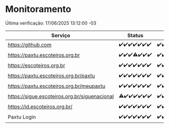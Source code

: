 # Monitoramento

Última verificação: 17/06/2025 13:12:00 -03

|Serviço|Status|Últimas 24h|
|---|---|---|
|https://github.com|<span title="2025-06-10: OK=23">✔️</span><span title="2025-06-11: OK=23">✔️</span><span title="2025-06-12: OK=23">✔️</span><span title="2025-06-13: OK=23">✔️</span><span title="2025-06-14: OK=23">✔️</span><span title="2025-06-15: OK=23">✔️</span><span title="2025-06-16: OK=15">✔️</span>|<span title="16/06/2025 13:12:00 -03 : 200">✔️</span><span title="16/06/2025 14:09:00 -03 : 200">✔️</span><span title="16/06/2025 15:13:00 -03 : 200">✔️</span><span title="16/06/2025 16:07:00 -03 : 200">✔️</span><span title="16/06/2025 17:10:00 -03 : 200">✔️</span><span title="16/06/2025 18:09:00 -03 : 200">✔️</span><span title="16/06/2025 19:09:00 -03 : 200">✔️</span><span title="16/06/2025 20:09:00 -03 : 200">✔️</span><span title="16/06/2025 21:49:00 -03 : 200">✔️</span><span title="16/06/2025 23:41:00 -03 : 200">✔️</span><span title="17/06/2025 00:41:00 -03 : 200">✔️</span><span title="17/06/2025 01:19:00 -03 : 200">✔️</span><span title="17/06/2025 02:10:00 -03 : 200">✔️</span><span title="17/06/2025 03:14:00 -03 : 200">✔️</span><span title="17/06/2025 04:10:00 -03 : 200">✔️</span><span title="17/06/2025 05:14:00 -03 : 200">✔️</span><span title="17/06/2025 06:11:00 -03 : 200">✔️</span><span title="17/06/2025 07:11:00 -03 : 200">✔️</span><span title="17/06/2025 08:08:00 -03 : 200">✔️</span><span title="17/06/2025 09:19:00 -03 : 200">✔️</span><span title="17/06/2025 10:25:00 -03 : 200">✔️</span><span title="17/06/2025 11:10:00 -03 : 200">✔️</span><span title="17/06/2025 12:10:00 -03 : 200">✔️</span><span title="17/06/2025 13:12:00 -03 : 200">✔️</span>|
|https://paxtu.escoteiros.org.br|<span title="2025-06-10: OK=23">✔️</span><span title="2025-06-11: OK=23">✔️</span><span title="2025-06-12: OK=23">✔️</span><span title="2025-06-13: OK=22, Falhas=1">⚠️</span><span title="2025-06-14: OK=23">✔️</span><span title="2025-06-15: OK=23">✔️</span><span title="2025-06-16: OK=15">✔️</span>|<span title="16/06/2025 13:12:00 -03 : 200">✔️</span><span title="16/06/2025 14:09:00 -03 : 200">✔️</span><span title="16/06/2025 15:13:00 -03 : 200">✔️</span><span title="16/06/2025 16:07:00 -03 : 200">✔️</span><span title="16/06/2025 17:10:00 -03 : 200">✔️</span><span title="16/06/2025 18:09:00 -03 : 200">✔️</span><span title="16/06/2025 19:09:00 -03 : 200">✔️</span><span title="16/06/2025 20:09:00 -03 : 200">✔️</span><span title="16/06/2025 21:49:00 -03 : 200">✔️</span><span title="16/06/2025 23:41:00 -03 : 200">✔️</span><span title="17/06/2025 00:41:00 -03 : 200">✔️</span><span title="17/06/2025 01:19:00 -03 : 200">✔️</span><span title="17/06/2025 02:10:00 -03 : 200">✔️</span><span title="17/06/2025 03:14:00 -03 : 200">✔️</span><span title="17/06/2025 04:10:00 -03 : 200">✔️</span><span title="17/06/2025 05:14:00 -03 : 200">✔️</span><span title="17/06/2025 06:11:00 -03 : 200">✔️</span><span title="17/06/2025 07:11:00 -03 : 200">✔️</span><span title="17/06/2025 08:08:00 -03 : 200">✔️</span><span title="17/06/2025 09:19:00 -03 : 200">✔️</span><span title="17/06/2025 10:25:00 -03 : 200">✔️</span><span title="17/06/2025 11:10:00 -03 : 200">✔️</span><span title="17/06/2025 12:10:00 -03 : 200">✔️</span><span title="17/06/2025 13:12:00 -03 : 200">✔️</span>|
|https://escoteiros.org.br|<span title="2025-06-10: OK=23">✔️</span><span title="2025-06-11: OK=23">✔️</span><span title="2025-06-12: OK=23">✔️</span><span title="2025-06-13: OK=23">✔️</span><span title="2025-06-14: OK=23">✔️</span><span title="2025-06-15: OK=23">✔️</span><span title="2025-06-16: OK=15">✔️</span>|<span title="16/06/2025 13:12:00 -03 : 200">✔️</span><span title="16/06/2025 14:09:00 -03 : 200">✔️</span><span title="16/06/2025 15:13:00 -03 : 200">✔️</span><span title="16/06/2025 16:07:00 -03 : 200">✔️</span><span title="16/06/2025 17:10:00 -03 : 200">✔️</span><span title="16/06/2025 18:09:00 -03 : 200">✔️</span><span title="16/06/2025 19:09:00 -03 : 200">✔️</span><span title="16/06/2025 20:09:00 -03 : 200">✔️</span><span title="16/06/2025 21:49:00 -03 : 200">✔️</span><span title="16/06/2025 23:41:00 -03 : 200">✔️</span><span title="17/06/2025 00:41:00 -03 : 200">✔️</span><span title="17/06/2025 01:19:00 -03 : 200">✔️</span><span title="17/06/2025 02:10:00 -03 : 200">✔️</span><span title="17/06/2025 03:14:00 -03 : 200">✔️</span><span title="17/06/2025 04:10:00 -03 : 200">✔️</span><span title="17/06/2025 05:14:00 -03 : 200">✔️</span><span title="17/06/2025 06:11:00 -03 : 200">✔️</span><span title="17/06/2025 07:11:00 -03 : 200">✔️</span><span title="17/06/2025 08:08:00 -03 : 200">✔️</span><span title="17/06/2025 09:19:00 -03 : 200">✔️</span><span title="17/06/2025 10:25:00 -03 : 200">✔️</span><span title="17/06/2025 11:10:00 -03 : 200">✔️</span><span title="17/06/2025 12:10:00 -03 : 200">✔️</span><span title="17/06/2025 13:12:00 -03 : 200">✔️</span>|
|https://paxtu.escoteiros.org.br/paxtu|<span title="2025-06-10: OK=23">✔️</span><span title="2025-06-11: OK=23">✔️</span><span title="2025-06-12: OK=23">✔️</span><span title="2025-06-13: OK=23">✔️</span><span title="2025-06-14: OK=23">✔️</span><span title="2025-06-15: OK=23">✔️</span><span title="2025-06-16: OK=15">✔️</span>|<span title="16/06/2025 13:12:00 -03 : 200">✔️</span><span title="16/06/2025 14:09:00 -03 : 200">✔️</span><span title="16/06/2025 15:13:00 -03 : 200">✔️</span><span title="16/06/2025 16:07:00 -03 : 200">✔️</span><span title="16/06/2025 17:10:00 -03 : 200">✔️</span><span title="16/06/2025 18:09:00 -03 : 200">✔️</span><span title="16/06/2025 19:09:00 -03 : 200">✔️</span><span title="16/06/2025 20:09:00 -03 : 200">✔️</span><span title="16/06/2025 21:49:00 -03 : 200">✔️</span><span title="16/06/2025 23:41:00 -03 : 200">✔️</span><span title="17/06/2025 00:41:00 -03 : 200">✔️</span><span title="17/06/2025 01:19:00 -03 : 200">✔️</span><span title="17/06/2025 02:10:00 -03 : 200">✔️</span><span title="17/06/2025 03:14:00 -03 : 200">✔️</span><span title="17/06/2025 04:10:00 -03 : 200">✔️</span><span title="17/06/2025 05:14:00 -03 : 200">✔️</span><span title="17/06/2025 06:11:00 -03 : 200">✔️</span><span title="17/06/2025 07:11:00 -03 : 200">✔️</span><span title="17/06/2025 08:08:00 -03 : 200">✔️</span><span title="17/06/2025 09:19:00 -03 : 200">✔️</span><span title="17/06/2025 10:25:00 -03 : 200">✔️</span><span title="17/06/2025 11:10:00 -03 : 200">✔️</span><span title="17/06/2025 12:10:00 -03 : 200">✔️</span><span title="17/06/2025 13:12:00 -03 : 200">✔️</span>|
|https://paxtu.escoteiros.org.br/meupaxtu|<span title="2025-06-10: OK=23">✔️</span><span title="2025-06-11: OK=23">✔️</span><span title="2025-06-12: OK=23">✔️</span><span title="2025-06-13: OK=23">✔️</span><span title="2025-06-14: OK=23">✔️</span><span title="2025-06-15: OK=23">✔️</span><span title="2025-06-16: OK=15">✔️</span>|<span title="16/06/2025 13:12:00 -03 : 200">✔️</span><span title="16/06/2025 14:09:00 -03 : 200">✔️</span><span title="16/06/2025 15:13:00 -03 : 200">✔️</span><span title="16/06/2025 16:07:00 -03 : 200">✔️</span><span title="16/06/2025 17:10:00 -03 : 200">✔️</span><span title="16/06/2025 18:09:00 -03 : 200">✔️</span><span title="16/06/2025 19:09:00 -03 : 200">✔️</span><span title="16/06/2025 20:09:00 -03 : 200">✔️</span><span title="16/06/2025 21:49:00 -03 : 200">✔️</span><span title="16/06/2025 23:41:00 -03 : 200">✔️</span><span title="17/06/2025 00:41:00 -03 : 200">✔️</span><span title="17/06/2025 01:19:00 -03 : 200">✔️</span><span title="17/06/2025 02:10:00 -03 : 200">✔️</span><span title="17/06/2025 03:14:00 -03 : 200">✔️</span><span title="17/06/2025 04:10:00 -03 : 200">✔️</span><span title="17/06/2025 05:14:00 -03 : 200">✔️</span><span title="17/06/2025 06:11:00 -03 : 200">✔️</span><span title="17/06/2025 07:11:00 -03 : 200">✔️</span><span title="17/06/2025 08:08:00 -03 : 200">✔️</span><span title="17/06/2025 09:19:00 -03 : 200">✔️</span><span title="17/06/2025 10:25:00 -03 : 200">✔️</span><span title="17/06/2025 11:10:00 -03 : 200">✔️</span><span title="17/06/2025 12:10:00 -03 : 200">✔️</span><span title="17/06/2025 13:12:00 -03 : 200">✔️</span>|
|https://sigue.escoteiros.org.br/siguenacional|<span title="2025-06-10: OK=22, Falhas=1">⚠️</span><span title="2025-06-11: OK=23">✔️</span><span title="2025-06-12: OK=23">✔️</span><span title="2025-06-13: OK=23">✔️</span><span title="2025-06-14: OK=23">✔️</span><span title="2025-06-15: OK=23">✔️</span><span title="2025-06-16: OK=15">✔️</span>|<span title="16/06/2025 13:12:00 -03 : 200">✔️</span><span title="16/06/2025 14:09:00 -03 : 200">✔️</span><span title="16/06/2025 15:13:00 -03 : 200">✔️</span><span title="16/06/2025 16:07:00 -03 : 200">✔️</span><span title="16/06/2025 17:10:00 -03 : 200">✔️</span><span title="16/06/2025 18:09:00 -03 : 200">✔️</span><span title="16/06/2025 19:09:00 -03 : 200">✔️</span><span title="16/06/2025 20:09:00 -03 : 200">✔️</span><span title="16/06/2025 21:49:00 -03 : 200">✔️</span><span title="16/06/2025 23:41:00 -03 : 200">✔️</span><span title="17/06/2025 00:41:00 -03 : 200">✔️</span><span title="17/06/2025 01:19:00 -03 : 200">✔️</span><span title="17/06/2025 02:10:00 -03 : 200">✔️</span><span title="17/06/2025 03:14:00 -03 : 200">✔️</span><span title="17/06/2025 04:10:00 -03 : 200">✔️</span><span title="17/06/2025 05:14:00 -03 : 200">✔️</span><span title="17/06/2025 06:11:00 -03 : 200">✔️</span><span title="17/06/2025 07:11:00 -03 : 200">✔️</span><span title="17/06/2025 08:08:00 -03 : 200">✔️</span><span title="17/06/2025 09:19:00 -03 : 200">✔️</span><span title="17/06/2025 10:25:00 -03 : 200">✔️</span><span title="17/06/2025 11:10:00 -03 : 200">✔️</span><span title="17/06/2025 12:10:00 -03 : 200">✔️</span><span title="17/06/2025 13:12:00 -03 : 200">✔️</span>|
|https://id.escoteiros.org.br/|<span title="2025-06-10: OK=23">✔️</span><span title="2025-06-11: OK=23">✔️</span><span title="2025-06-12: OK=23">✔️</span><span title="2025-06-13: OK=23">✔️</span><span title="2025-06-14: OK=23">✔️</span><span title="2025-06-15: OK=23">✔️</span><span title="2025-06-16: OK=15">✔️</span>|<span title="16/06/2025 13:12:00 -03 : 200">✔️</span><span title="16/06/2025 14:09:00 -03 : 200">✔️</span><span title="16/06/2025 15:13:00 -03 : 200">✔️</span><span title="16/06/2025 16:07:00 -03 : 200">✔️</span><span title="16/06/2025 17:10:00 -03 : 200">✔️</span><span title="16/06/2025 18:09:00 -03 : 200">✔️</span><span title="16/06/2025 19:09:00 -03 : 200">✔️</span><span title="16/06/2025 20:09:00 -03 : 200">✔️</span><span title="16/06/2025 21:49:00 -03 : 200">✔️</span><span title="16/06/2025 23:41:00 -03 : 200">✔️</span><span title="17/06/2025 00:41:00 -03 : 200">✔️</span><span title="17/06/2025 01:19:00 -03 : 200">✔️</span><span title="17/06/2025 02:10:00 -03 : 200">✔️</span><span title="17/06/2025 03:14:00 -03 : 200">✔️</span><span title="17/06/2025 04:10:00 -03 : 200">✔️</span><span title="17/06/2025 05:14:00 -03 : 200">✔️</span><span title="17/06/2025 06:11:00 -03 : 200">✔️</span><span title="17/06/2025 07:11:00 -03 : 200">✔️</span><span title="17/06/2025 08:08:00 -03 : 200">✔️</span><span title="17/06/2025 09:19:00 -03 : 200">✔️</span><span title="17/06/2025 10:25:00 -03 : 200">✔️</span><span title="17/06/2025 11:10:00 -03 : 200">✔️</span><span title="17/06/2025 12:10:00 -03 : 200">✔️</span><span title="17/06/2025 13:12:00 -03 : 200">✔️</span>|
|Paxtu Login|<span title="2025-06-10: OK=23">✔️</span><span title="2025-06-11: OK=23">✔️</span><span title="2025-06-12: OK=23">✔️</span><span title="2025-06-13: OK=23">✔️</span><span title="2025-06-14: OK=23">✔️</span><span title="2025-06-15: OK=23">✔️</span><span title="2025-06-16: OK=15">✔️</span>|<span title="16/06/2025 13:12:00 -03 : 200">✔️</span><span title="16/06/2025 14:09:00 -03 : 200">✔️</span><span title="16/06/2025 15:13:00 -03 : 200">✔️</span><span title="16/06/2025 16:07:00 -03 : 200">✔️</span><span title="16/06/2025 17:10:00 -03 : 200">✔️</span><span title="16/06/2025 18:09:00 -03 : 200">✔️</span><span title="16/06/2025 19:09:00 -03 : 200">✔️</span><span title="16/06/2025 20:09:00 -03 : 200">✔️</span><span title="16/06/2025 21:49:00 -03 : 200">✔️</span><span title="16/06/2025 23:41:00 -03 : 200">✔️</span><span title="17/06/2025 00:41:00 -03 : 200">✔️</span><span title="17/06/2025 01:19:00 -03 : 200">✔️</span><span title="17/06/2025 02:10:00 -03 : 200">✔️</span><span title="17/06/2025 03:14:00 -03 : 200">✔️</span><span title="17/06/2025 04:10:00 -03 : 200">✔️</span><span title="17/06/2025 05:14:00 -03 : 200">✔️</span><span title="17/06/2025 06:11:00 -03 : 200">✔️</span><span title="17/06/2025 07:11:00 -03 : 200">✔️</span><span title="17/06/2025 08:08:00 -03 : 200">✔️</span><span title="17/06/2025 09:19:00 -03 : 200">✔️</span><span title="17/06/2025 10:25:00 -03 : 200">✔️</span><span title="17/06/2025 11:10:00 -03 : 200">✔️</span><span title="17/06/2025 12:10:00 -03 : 200">✔️</span><span title="17/06/2025 13:12:00 -03 : 200">✔️</span>|
